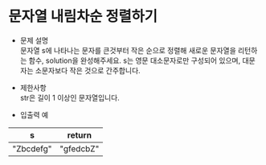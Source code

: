 # 문자열 내림차순 정렬하기
* 문제 설명  
문자열 s에 나타나는 문자를 큰것부터 작은 순으로 정렬해 새로운 문자열을 리턴하는 함수, solution을 완성해주세요.
s는 영문 대소문자로만 구성되어 있으며, 대문자는 소문자보다 작은 것으로 간주합니다.

* 제한사항  
str은 길이 1 이상인 문자열입니다. 
  
* 입출력 예

| s               |return        
|:---------------:|:------------:|
|"Zbcdefg"        |"gfedcbZ"     |

